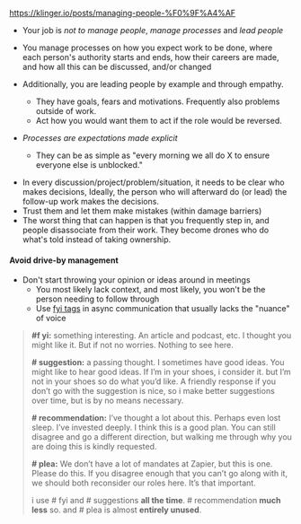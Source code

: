 https://klinger.io/posts/managing-people-%F0%9F%A4%AF

- Your job is _not to manage people_, _manage processes_ and _lead people_ 
- You manage processes on how you expect work to be done, where each person's authority starts and ends, how their careers are made, and how all this can be discussed, and/or changed
- Additionally, you are leading people by example and through empathy.
    -   They have goals, fears and motivations. Frequently also problems outside of work.
    -   Act how you would want them to act if the role would be reversed.

-   _Processes are expectations made explicit_
    -   They can be as simple as "every morning we all do X to ensure everyone else is unblocked."

* In every discussion/project/problem/situation, it needs to be clear who makes decisions, Ideally, the person who will afterward do (or lead) the follow-up work makes the decisions.
* Trust them and let them make mistakes (within damage barriers)
* The worst thing that can happen is that you frequently step in, and people disassociate from their work. They become drones who do what's told instead of taking ownership.

#### Avoid drive-by management
* Don't start throwing your opinion or ideas around in meetings
    -   You most likely lack context, and most likely, you won't be the person needing to follow through
    - Use [fyi tags](https://klinger.io/posts/fyi-how-founders-can-avoid-drive-by-management) in async communication that usually lacks the "nuance" of voice

> **#f yi:** something interesting. An article and podcast, etc. I thought you might like it. But if not no worries. Nothing to see here.
> 
> **# suggestion:** a passing thought. I sometimes have good ideas. You might like to hear good ideas. If I’m in your shoes, i consider it. but I’m not in your shoes so do what you’d like. A friendly response if you don’t go with the suggestion is nice, so i make better suggestions over time, but is by no means necessary.
> 
> **# recommendation:** I’ve thought a lot about this. Perhaps even lost sleep. I’ve invested deeply. I think this is a good plan. You can still disagree and go a different direction, but walking me through why you are doing this is kindly requested.
> 
> **# plea:** We don’t have a lot of mandates at Zapier, but this is one. Please do this. If you disagree enough that you can’t go along with it, we should both reconsider our roles here. It’s that important.
> 
> i use # fyi and # suggestions **all the time**. # recommendation **much less** so. and # plea is almost **entirely unused**.